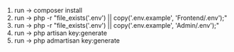 1.  run -> composer install
2.  run -> php -r "file_exists('.env') || copy('.env.example', 'Frontend/.env');"
3.  run -> php -r "file_exists('.env') || copy('.env.example', 'Admin/.env');"
4.  run -> php artisan key:generate
5.  run -> php admartisan key:generate



